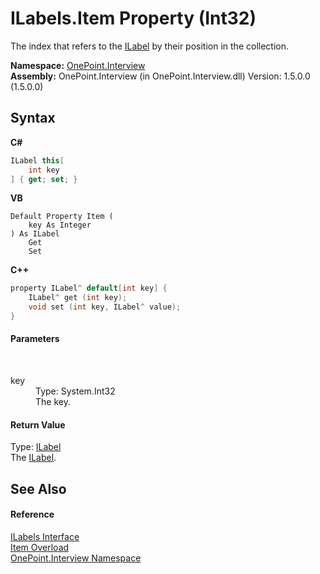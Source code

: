 # ILabels.Item Property (Int32)
 

The index that refers to the <a href="T_OnePoint_Interview_ILabel">ILabel</a> by their position in the collection.

**Namespace:**&nbsp;<a href="N_OnePoint_Interview">OnePoint.Interview</a><br />**Assembly:**&nbsp;OnePoint.Interview (in OnePoint.Interview.dll) Version: 1.5.0.0 (1.5.0.0)

## Syntax

**C#**<br />
``` C#
ILabel this[
	int key
] { get; set; }
```

**VB**<br />
``` VB
Default Property Item ( 
	key As Integer
) As ILabel
	Get
	Set
```

**C++**<br />
``` C++
property ILabel^ default[int key] {
	ILabel^ get (int key);
	void set (int key, ILabel^ value);
}
```


#### Parameters
&nbsp;<dl><dt>key</dt><dd>Type: System.Int32<br />The key.</dd></dl>

#### Return Value
Type: <a href="T_OnePoint_Interview_ILabel">ILabel</a><br />The <a href="T_OnePoint_Interview_ILabel">ILabel</a>.

## See Also


#### Reference
<a href="T_OnePoint_Interview_ILabels">ILabels Interface</a><br /><a href="Overload_OnePoint_Interview_ILabels_Item">Item Overload</a><br /><a href="N_OnePoint_Interview">OnePoint.Interview Namespace</a><br />